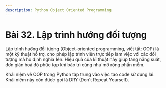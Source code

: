 ```yaml
---
description: Python Object Oriented Programming
---
```


# Bài 32. Lập trình hướng đối tượng

Lập trình hướng đối tượng \(Object-oriented programming, viết tắt: OOP\) là một kỹ thuật hỗ trợ, cho phép lập trình viên trực tiếp làm việc với các đối tượng mà họ định nghĩa lên. Hiệu quả của kĩ thuật này giúp tăng năng suất, đơn giản hoá độ phức tạp khi bảo trì cũng như mở rộng phần mềm. 

Khái niệm về OOP trong Python tập trung vào việc tạo code sử dụng lại. Khái niệm này còn được gọi là DRY \(Don't Repeat Yourself\).

